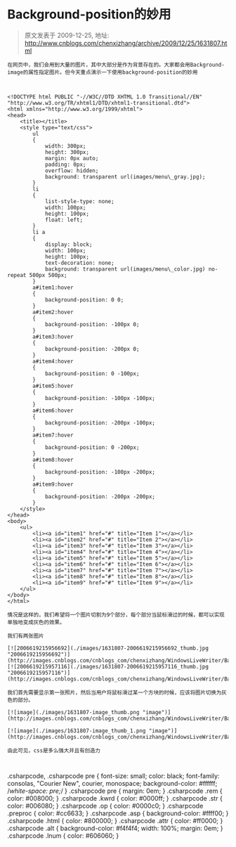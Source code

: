 # Background-position的妙用 
> 原文发表于 2009-12-25, 地址: http://www.cnblogs.com/chenxizhang/archive/2009/12/25/1631807.html 



```
在网页中，我们会用到大量的图片，其中大部分是作为背景存在的。大家都会用Background-image的属性指定图片。但今天重点演示一下使用background-position的妙用
```

```
 
```

```
<!DOCTYPE html PUBLIC "-//W3C//DTD XHTML 1.0 Transitional//EN" "http://www.w3.org/TR/xhtml1/DTD/xhtml1-transitional.dtd">
<html xmlns="http://www.w3.org/1999/xhtml">
<head>
    <title></title>
    <style type="text/css">
        ul
        {
            width: 300px;
            height: 300px;
            margin: 0px auto;
            padding: 0px;
            overflow: hidden;
            background: transparent url(images/menu\_gray.jpg);
        }
        li
        {
            list-style-type: none;
            width: 100px;
            height: 100px;
            float: left;
        }
        li a
        {
            display: block;
            width: 100px;
            height: 100px;
            text-decoration: none;
            background: transparent url(images/menu\_color.jpg) no-repeat 500px 500px;
        }
        a#item1:hover
        {
            background-position: 0 0;
        }
        a#item2:hover
        {
            background-position: -100px 0;
        }
        a#item3:hover
        {
            background-position: -200px 0;
        }
        a#item4:hover
        {
            background-position: 0 -100px;
        }
        a#item5:hover
        {
            background-position: -100px -100px;
        }
        a#item6:hover
        {
            background-position: -200px -100px;
        }
        a#item7:hover
        {
            background-position: 0 -200px;
        }
        a#item8:hover
        {
            background-position: -100px -200px;
        }
        a#item9:hover
        {
            background-position: -200px -200px;
        }
    </style>
</head>
<body>
    <ul>
        <li><a id="item1" href="#" title="Item 1"></a></li>
        <li><a id="item2" href="#" title="Item 2"></a></li>
        <li><a id="item3" href="#" title="Item 3"></a></li>
        <li><a id="item4" href="#" title="Item 4"></a></li>
        <li><a id="item5" href="#" title="Item 5"></a></li>
        <li><a id="item6" href="#" title="Item 6"></a></li>
        <li><a id="item7" href="#" title="Item 7"></a></li>
        <li><a id="item8" href="#" title="Item 8"></a></li>
        <li><a id="item9" href="#" title="Item 9"></a></li>
    </ul>
</body>
</html>
```

```
情况是这样的，我们希望将一个图片切割为9个部分，每个部分当鼠标滑过的时候，都可以实现单独地变成灰色的效果。
```

```
我们有两张图片
```

```
[![2006619215956692](./images/1631807-2006619215956692_thumb.jpg "2006619215956692")](http://images.cnblogs.com/cnblogs_com/chenxizhang/WindowsLiveWriter/Backgroundposition_7DDD/2006619215956692_2.jpg) [![2006619215957116](./images/1631807-2006619215957116_thumb.jpg "2006619215957116")](http://images.cnblogs.com/cnblogs_com/chenxizhang/WindowsLiveWriter/Backgroundposition_7DDD/2006619215957116_2.jpg)
```

```
我们首先需要显示第一张照片，然后当用户将鼠标滑过某一个方块的时候，应该将图片切换为灰色的部分。
```

```
[![image](./images/1631807-image_thumb.png "image")](http://images.cnblogs.com/cnblogs_com/chenxizhang/WindowsLiveWriter/Backgroundposition_7DDD/image_2.png) 
```

```
[![image](./images/1631807-image_thumb_1.png "image")](http://images.cnblogs.com/cnblogs_com/chenxizhang/WindowsLiveWriter/Backgroundposition_7DDD/image_4.png) 
```

```
由此可见，css是多么强大并且有创造力
```

```
 
```

.csharpcode, .csharpcode pre
{
 font-size: small;
 color: black;
 font-family: consolas, "Courier New", courier, monospace;
 background-color: #ffffff;
 /*white-space: pre;*/
}
.csharpcode pre { margin: 0em; }
.csharpcode .rem { color: #008000; }
.csharpcode .kwrd { color: #0000ff; }
.csharpcode .str { color: #006080; }
.csharpcode .op { color: #0000c0; }
.csharpcode .preproc { color: #cc6633; }
.csharpcode .asp { background-color: #ffff00; }
.csharpcode .html { color: #800000; }
.csharpcode .attr { color: #ff0000; }
.csharpcode .alt 
{
 background-color: #f4f4f4;
 width: 100%;
 margin: 0em;
}
.csharpcode .lnum { color: #606060; }
